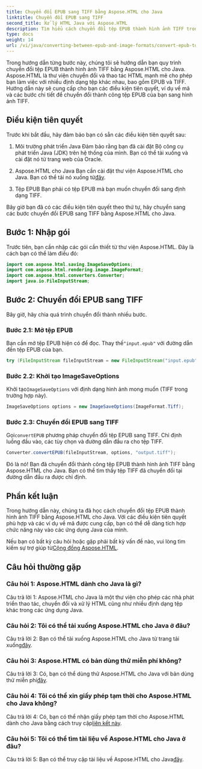 ```yaml
---
title: Chuyển đổi EPUB sang TIFF bằng Aspose.HTML cho Java
linktitle: Chuyển đổi EPUB sang TIFF
second_title: Xử lý HTML Java với Aspose.HTML
description: Tìm hiểu cách chuyển đổi tệp EPUB thành hình ảnh TIFF trong Java bằng Aspose.HTML, một thư viện thao tác HTML mạnh mẽ.
type: docs
weight: 14
url: /vi/java/converting-between-epub-and-image-formats/convert-epub-to-tiff/
---
```

Trong hướng dẫn từng bước này, chúng tôi sẽ hướng dẫn bạn quy trình chuyển đổi tệp EPUB thành hình ảnh TIFF bằng Aspose.HTML cho Java. Aspose.HTML là thư viện chuyển đổi và thao tác HTML mạnh mẽ cho phép bạn làm việc với nhiều định dạng tệp khác nhau, bao gồm EPUB và TIFF. Hướng dẫn này sẽ cung cấp cho bạn các điều kiện tiên quyết, ví dụ về mã và các bước chi tiết để chuyển đổi thành công tệp EPUB của bạn sang hình ảnh TIFF.

## Điều kiện tiên quyết

Trước khi bắt đầu, hãy đảm bảo bạn có sẵn các điều kiện tiên quyết sau:

1. Môi trường phát triển Java
Đảm bảo rằng bạn đã cài đặt Bộ công cụ phát triển Java (JDK) trên hệ thống của mình. Bạn có thể tải xuống và cài đặt nó từ trang web của Oracle.

2. Aspose.HTML cho Java
 Bạn cần cài đặt thư viện Aspose.HTML cho Java. Bạn có thể tải nó xuống từ[đây](https://releases.aspose.com/html/java/).

3. Tệp EPUB
Bạn phải có tệp EPUB mà bạn muốn chuyển đổi sang định dạng TIFF.

Bây giờ bạn đã có các điều kiện tiên quyết theo thứ tự, hãy chuyển sang các bước chuyển đổi EPUB sang TIFF bằng Aspose.HTML cho Java.

## Bước 1: Nhập gói

Trước tiên, bạn cần nhập các gói cần thiết từ thư viện Aspose.HTML. Đây là cách bạn có thể làm điều đó:

```java
import com.aspose.html.saving.ImageSaveOptions;
import com.aspose.html.rendering.image.ImageFormat;
import com.aspose.html.converters.Converter;
import java.io.FileInputStream;
```

## Bước 2: Chuyển đổi EPUB sang TIFF

Bây giờ, hãy chia quá trình chuyển đổi thành nhiều bước.

### Bước 2.1: Mở tệp EPUB

 Bạn cần mở tệp EPUB hiện có để đọc. Thay thế`"input.epub"` với đường dẫn đến tệp EPUB của bạn.

```java
try (FileInputStream fileInputStream = new FileInputStream("input.epub")) {
```

### Bước 2.2: Khởi tạo ImageSaveOptions

 Khởi tạo`ImageSaveOptions` với định dạng hình ảnh mong muốn (TIFF trong trường hợp này).

```java
ImageSaveOptions options = new ImageSaveOptions(ImageFormat.Tiff);
```

### Bước 2.3: Chuyển đổi EPUB sang TIFF

 Gọi`convertEPUB` phương pháp chuyển đổi tệp EPUB sang TIFF. Chỉ định luồng đầu vào, các tùy chọn và đường dẫn đầu ra cho tệp TIFF.

```java
Converter.convertEPUB(fileInputStream, options, "output.tiff");
```

Đó là nó! Bạn đã chuyển đổi thành công tệp EPUB thành hình ảnh TIFF bằng Aspose.HTML cho Java. Bạn có thể tìm thấy tệp TIFF đã chuyển đổi tại đường dẫn đầu ra được chỉ định.

## Phần kết luận

Trong hướng dẫn này, chúng ta đã học cách chuyển đổi tệp EPUB thành hình ảnh TIFF bằng Aspose.HTML cho Java. Với các điều kiện tiên quyết phù hợp và các ví dụ về mã được cung cấp, bạn có thể dễ dàng tích hợp chức năng này vào các ứng dụng Java của mình.

Nếu bạn có bất kỳ câu hỏi hoặc gặp phải bất kỳ vấn đề nào, vui lòng tìm kiếm sự trợ giúp từ[Cộng đồng Aspose.HTML](https://forum.aspose.com/).

## Câu hỏi thường gặp

### Câu hỏi 1: Aspose.HTML dành cho Java là gì?

Câu trả lời 1: Aspose.HTML cho Java là một thư viện cho phép các nhà phát triển thao tác, chuyển đổi và xử lý HTML cũng như nhiều định dạng tệp khác trong các ứng dụng Java.

### Câu hỏi 2: Tôi có thể tải xuống Aspose.HTML cho Java ở đâu?

 Câu trả lời 2: Bạn có thể tải xuống Aspose.HTML cho Java từ trang tải xuống[đây](https://releases.aspose.com/html/java/).

### Câu hỏi 3: Aspose.HTML có bản dùng thử miễn phí không?

 Câu trả lời 3: Có, bạn có thể dùng thử Aspose.HTML cho Java với bản dùng thử miễn phí[đây](https://releases.aspose.com/).

### Câu hỏi 4: Tôi có thể xin giấy phép tạm thời cho Aspose.HTML cho Java không?

 Câu trả lời 4: Có, bạn có thể nhận giấy phép tạm thời cho Aspose.HTML dành cho Java bằng cách truy cập[liên kết này](https://purchase.aspose.com/temporary-license/).

### Câu hỏi 5: Tôi có thể tìm tài liệu về Aspose.HTML cho Java ở đâu?

 Câu trả lời 5: Bạn có thể truy cập tài liệu về Aspose.HTML cho Java[đây](https://reference.aspose.com/html/java/).